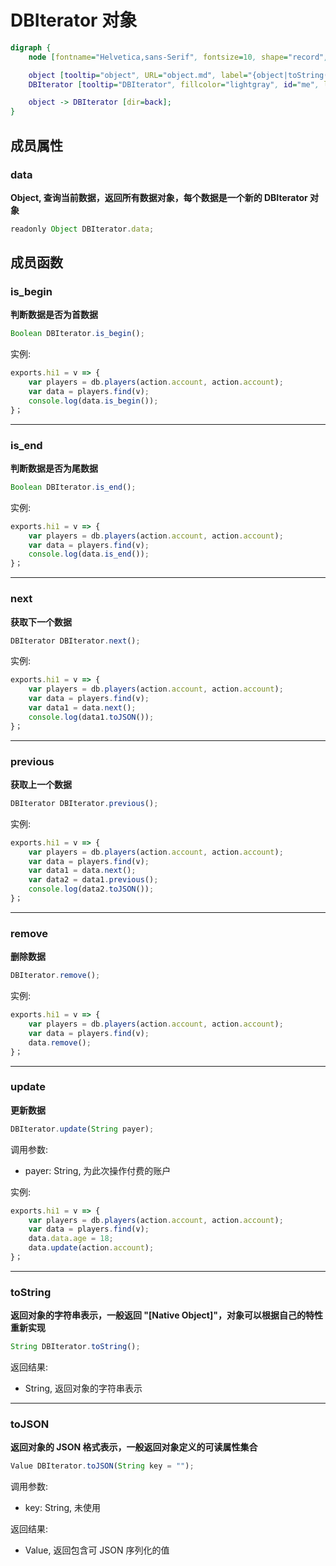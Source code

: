 # DBIterator 对象
```dot
digraph {
    node [fontname="Helvetica,sans-Serif", fontsize=10, shape="record", style="filled", fillcolor="white"];

    object [tooltip="object", URL="object.md", label="{object|toString()\ltoJSON()\l}"];
    DBIterator [tooltip="DBIterator", fillcolor="lightgray", id="me", label="{DBIterator|data\l|is_begin()\lis_end()\lnext()\lprevious()\lremove()\lupdate()\l}"];

    object -> DBIterator [dir=back];
}
```

## 成员属性

### data
**Object, 查询当前数据，返回所有数据对象，每个数据是一个新的 DBIterator 对象**

```JavaScript
readonly Object DBIterator.data;
```

## 成员函数

### is_begin
**判断数据是否为首数据**

```JavaScript
Boolean DBIterator.is_begin();
```

实例:

```JavaScript
exports.hi1 = v => {
    var players = db.players(action.account, action.account);
    var data = players.find(v);
    console.log(data.is_begin());
}；
```

--------------------------
### is_end
**判断数据是否为尾数据**

```JavaScript
Boolean DBIterator.is_end();
```

实例:

```JavaScript
exports.hi1 = v => {
    var players = db.players(action.account, action.account);
    var data = players.find(v);
    console.log(data.is_end());
}；
```

--------------------------
### next
**获取下一个数据**

```JavaScript
DBIterator DBIterator.next();
```

实例:

```JavaScript
exports.hi1 = v => {
    var players = db.players(action.account, action.account);
    var data = players.find(v);
    var data1 = data.next();
    console.log(data1.toJSON());
}；
```

--------------------------
### previous
**获取上一个数据**

```JavaScript
DBIterator DBIterator.previous();
```

实例:

```JavaScript
exports.hi1 = v => {
    var players = db.players(action.account, action.account);
    var data = players.find(v);
    var data1 = data.next();
    var data2 = data1.previous();
    console.log(data2.toJSON());
}；
```

--------------------------
### remove
**删除数据**

```JavaScript
DBIterator.remove();
```

实例:

```JavaScript
exports.hi1 = v => {
    var players = db.players(action.account, action.account);
    var data = players.find(v);
    data.remove();
}；
```

--------------------------
### update
**更新数据**

```JavaScript
DBIterator.update(String payer);
```

调用参数:
* payer: String, 为此次操作付费的账户

实例:

```JavaScript
exports.hi1 = v => {
    var players = db.players(action.account, action.account);
    var data = players.find(v);
    data.data.age = 18;
    data.update(action.account);
}；
```

--------------------------
### toString
**返回对象的字符串表示，一般返回 "[Native Object]"，对象可以根据自己的特性重新实现**

```JavaScript
String DBIterator.toString();
```

返回结果:
* String, 返回对象的字符串表示

--------------------------
### toJSON
**返回对象的 JSON 格式表示，一般返回对象定义的可读属性集合**

```JavaScript
Value DBIterator.toJSON(String key = "");
```

调用参数:
* key: String, 未使用

返回结果:
* Value, 返回包含可 JSON 序列化的值


